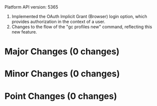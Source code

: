 Platform API version: 5365


1. Implemented the OAuth Implicit Grant (Browser) login option, which provides authorization in the context of a user. 
2. Changes to the flow of the "gc profiles new" command, reflecting this new feature. 

# Major Changes (0 changes)


# Minor Changes (0 changes)


# Point Changes (0 changes)
